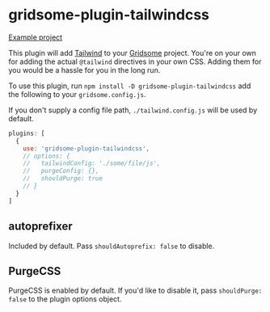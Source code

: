 # gridsome-plugin-tailwindcss

[Example project](http://github.com/brandonpittman/gridsome-plugin-tailwindcss-ffs)

This plugin will add [Tailwind](http://tailwindcss.com) to your [Gridsome](http://gridsome.org) project. You're on your own for adding the actual `@tailwind` directives in your own CSS. Adding them for you would be a hassle for you in the long run.

To use this plugin, run `npm install -D gridsome-plugin-tailwindcss` add the following to your `gridsome.config.js`.

If you don't supply a config file path, `./tailwind.config.js` will be used by default.

```javascript
plugins: [
  {
    use: 'gridsome-plugin-tailwindcss',
    // options: {
    //   tailwindConfig: './some/file/js',
	//   purgeConfig: {},
	//   shouldPurge: true
    // }
  }
]
```

## autoprefixer

Included by default. Pass `shouldAutoprefix: false` to disable.

## PurgeCSS

PurgeCSS is enabled by default. If you'd like to disable it, pass `shouldPurge:
false` to the plugin options object.
